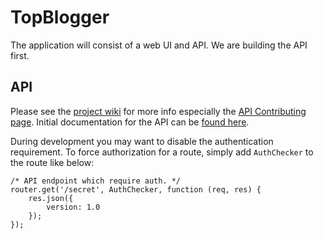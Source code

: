 # TopBlogger

The application will consist of a web UI and API. We are building the API first.

## API

Please see the [project wiki](https://github.com/topcoderinc/TopBlogger/wiki) for more info especially the [API Contributing page](https://github.com/topcoderinc/TopBlogger/wiki/API---Contributing). Initial documentation for the API can be [found here](https://docs.google.com/a/appirio.com/document/d/1ftQx9W2P2I9SzWCVyNnnihBCnyZv8MguWOflduMwau8/edit#).

During development you may want to disable the authentication requirement. To force authorization for a route, simply add `AuthChecker` to the route like below:

```
/* API endpoint which require auth. */
router.get('/secret', AuthChecker, function (req, res) {
    res.json({
        version: 1.0
    });
});
```
